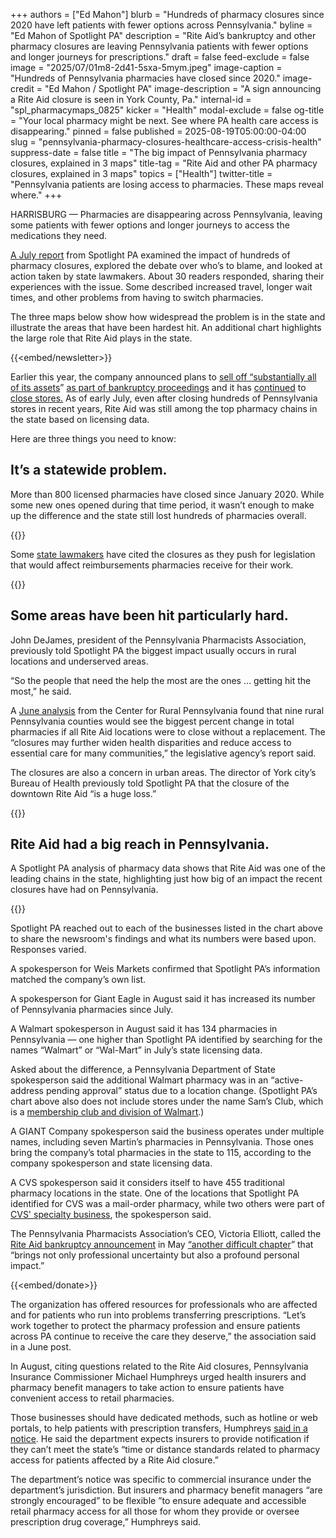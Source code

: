 +++
authors = ["Ed Mahon"]
blurb = "Hundreds of pharmacy closures since 2020 have left patients with fewer options across Pennsylvania."
byline = "Ed Mahon of Spotlight PA"
description = "Rite Aid’s bankruptcy and other pharmacy closures are leaving Pennsylvania patients with fewer options and longer journeys for prescriptions."
draft = false
feed-exclude = false
image = "2025/07/01m8-2d41-5sxa-5mym.jpeg"
image-caption = "Hundreds of Pennsylvania pharmacies have closed since 2020."
image-credit = "Ed Mahon / Spotlight PA"
image-description = "A sign announcing a Rite Aid closure is seen in York County, Pa."
internal-id = "spl_pharmacymaps_0825"
kicker = "Health"
modal-exclude = false
og-title = "Your local pharmacy might be next. See where PA health care access is disappearing."
pinned = false
published = 2025-08-19T05:00:00-04:00
slug = "pennsylvania-pharmacy-closures-healthcare-access-crisis-health"
suppress-date = false
title = "The big impact of Pennsylvania pharmacy closures, explained in 3 maps"
title-tag = "Rite Aid and other PA pharmacy closures, explained in 3 maps"
topics = ["Health"]
twitter-title = "Pennsylvania patients are losing access to pharmacies. These maps reveal where."
+++

HARRISBURG — Pharmacies are disappearing across Pennsylvania, leaving some patients with fewer options and longer journeys to access the medications they need.

<a href="https://www.spotlightpa.org/news/2025/07/health-pennsylvania-drugstore-closures-healthcare-access/#:~:text=by%20Ed%20Mahon%20of%20Spotlight%20PA%20%7C%20July%2024%2C%202025&amp;text=HARRISBURG%20%E2%80%94%20Hundreds%20of%20pharmacies%20across,to%20stave%20off%20more%20closures.">A July report</a> from Spotlight PA examined the impact of hundreds of pharmacy closures, explored the debate over who’s to blame, and looked at action taken by state lawmakers. About 30 readers responded, sharing their experiences with the issue. Some described increased travel, longer wait times, and other problems from having to switch pharmacies.

The three maps below show how widespread the problem is in the state and illustrate the areas that have been hardest hit. An additional chart highlights the large role that Rite Aid plays in the state.

{{<embed/newsletter>}}

Earlier this year, the company announced plans to <a href="https://news.riteaid.com/press-releases/press-release-details/2025/Rite-Aid-Is-Pursuing-a-Strategic-and-Value-Maximizing-Sale-Process/default.aspx">sell off “substantially all of its assets</a>” <a href="https://www.inquirer.com/business/inq2/rite-aid-closing-bankruptcy-timeline-20250604.html">as part of bankruptcy proceedings</a> and it has <a href="https://www.pennlive.com/business/2025/08/closings-continue-11-more-rite-aid-stores-to-close.html">continued</a> to <a href="https://www.riteaid.com/new-pharmacy-location">close stores.</a> As of early July, even after closing hundreds of Pennsylvania stores in recent years, Rite Aid was still among the top pharmacy chains in the state based on licensing data.

Here are three things you need to know:

## It’s a statewide problem.

More than 800 licensed pharmacies have closed since January 2020. While some new ones opened during that time period, it wasn’t enough to make up the difference and the state still lost hundreds of pharmacies overall.

{{<datawrapper src="https://datawrapper.dwcdn.net/PSbhj/6/" height="525" >}}

Some <a href="https://www.palegis.us/senate/co-sponsorship/memo?memoID=47047">state lawmakers</a> have cited the closures as they push for legislation that would affect reimbursements pharmacies receive for their work.

{{<datawrapper src="https://datawrapper.dwcdn.net/HY20m/14/" height="641" >}}

## Some areas have been hit particularly hard.

John DeJames, president of the Pennsylvania Pharmacists Association, previously told Spotlight PA the biggest impact usually occurs in rural locations and underserved areas.

“So the people that need the help the most are the ones … getting hit the most,” he said.

A <a href="https://www.rural.pa.gov/download.cfm?file=Resources/PDFs/Pharmacy%20Deserts%20in%20Rural%20Pennsylvania.pdf">June analysis</a> from the Center for Rural Pennsylvania found that nine rural Pennsylvania counties would see the biggest percent change in total pharmacies if all Rite Aid locations were to close without a replacement. The “closures may further widen health disparities and reduce access to essential care for many communities,” the legislative agency’s report said.

The closures are also a concern in urban areas. The director of York city’s Bureau of Health previously told Spotlight PA that the closure of the downtown Rite Aid “is a huge loss.”

{{<datawrapper src="https://datawrapper.dwcdn.net/VLUSC/9/" height="543" >}}

## Rite Aid had a big reach in Pennsylvania.

A Spotlight PA analysis of pharmacy data shows that Rite Aid was one of the leading chains in the state, highlighting just how big of an impact the recent closures have had on Pennsylvania.

{{<datawrapper src="https://datawrapper.dwcdn.net/6hQfA/14/" height="401" >}}

Spotlight PA reached out to each of the businesses listed in the chart above to share the newsroom&#39;s findings and what its numbers were based upon. Responses varied.

A spokesperson for Weis Markets confirmed that Spotlight PA’s information matched the company’s own list.

A spokesperson for Giant Eagle in August said it has increased its number of Pennsylvania pharmacies since July.

A Walmart spokesperson in August said it has 134 pharmacies in Pennsylvania — one higher than Spotlight PA identified by searching for the names “Walmart” or “Wal-Mart” in July’s state licensing data.

Asked about the difference, a Pennsylvania Department of State spokesperson said the additional Walmart pharmacy was in an “active-address pending approval” status due to a location change. (Spotlight PA’s chart above also does not include stores under the name Sam’s Club, which is a <a href="https://corporate.walmart.com/about/samsclub/news/2025/04/11/sams-club-unveils-ambitious-growth-strategy-at-2025-investment-community-meeting">membership club and division of Walmart</a>.)

A GIANT Company spokesperson said the business operates under multiple names, including seven Martin’s pharmacies in Pennsylvania. Those ones bring the company’s total pharmacies in the state to 115, according to the company spokesperson and state licensing data.

A CVS spokesperson said it considers itself to have 455 traditional pharmacy locations in the state. One of the locations that Spotlight PA identified for CVS was a mail-order pharmacy, while two others were part of <a href="https://www.cvshealth.com/services/pharmacy/specialty-pharmacy.html">CVS&#39; specialty business</a>, the spokesperson said.

The Pennsylvania Pharmacists Association’s CEO, Victoria Elliott, called the <a href="https://apnews.com/article/rite-aid-bankruptcy-closing-stores-e524d3cc1b02e878c656bef75a8120b1">Rite Aid bankruptcy announcement</a> in May <a href="https://www.papharmacists.com/news/700660/Important-Message-from-PPA.htm?fbclid=IwY2xjawMCANZleHRuA2FlbQIxMABicmlkETFwZGowYzRzOFFreHg0QndhAR44-cjq5w9GkYAlwGJ5Wfs2PLZ2ba8prChm3yROyWBbkFUYJgPTLRxKX6psFw_aem_A2mH43E192070CSl9c50YA">“another difficult chapter</a>” that “brings not only professional uncertainty but also a profound personal impact.”

{{<embed/donate>}}

The organization has offered resources for professionals who are affected and for patients who run into problems transferring prescriptions. “Let’s work together to protect the pharmacy profession and ensure patients across PA continue to receive the care they deserve,” the association said in a June post.

In August, citing questions related to the Rite Aid closures, Pennsylvania Insurance Commissioner Michael Humphreys urged health insurers and pharmacy benefit managers to take action to ensure patients have convenient access to retail pharmacies.

Those businesses should have dedicated methods, such as hotline or web portals, to help patients with prescription transfers, Humphreys <a href="https://www.pacodeandbulletin.gov/Display/pabull?file=/secure/pabulletin/data/vol55/55-32/1086.html">said in a notice</a>. He said the department expects insurers to provide notification if they can’t meet the state’s “time or distance standards related to pharmacy access for patients affected by a Rite Aid closure.”

The department’s notice was specific to commercial insurance under the department’s jurisdiction. But insurers and pharmacy benefit managers “are strongly encouraged” to be flexible ”to ensure adequate and accessible retail pharmacy access for all those for whom they provide or oversee prescription drug coverage,” Humphreys said.

